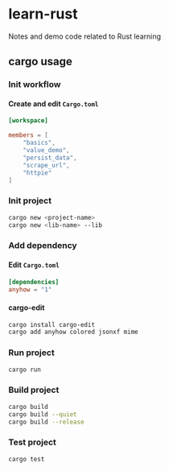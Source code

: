 # learn-rust
Notes and demo code related to Rust learning

## cargo usage

### Init workflow

#### Create and edit `Cargo.toml`

```toml
[workspace]

members = [
    "basics",
    "value_demo",
    "persist_data",
    "scrape_url",
    "httpie"
]
```

### Init project

```bash
cargo new <project-name>
cargo new <lib-name> --lib
```

### Add dependency

#### Edit `Cargo.toml`

```toml
[dependencies]
anyhow = "1"
```

#### cargo-edit

```bash
cargo install cargo-edit
cargo add anyhow colored jsonxf mime
```

### Run project

```bash
cargo run
```

### Build project

```bash
cargo build
cargo build --quiet
cargo build --release
```

### Test project

```bash
cargo test
```